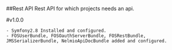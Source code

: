 ##Rest API
Rest API for which projects needs an api.

#v1.0.0

    - Symfony2.8 Installed and configured.
    - FOSUserBundle, FOSOauthServerBundle, FOSRestBundle, JMSSerializerBundle, NelmioApiDocBundle added and configured.
    